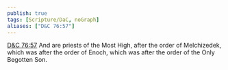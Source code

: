 ```yaml
---
publish: true
tags: [Scripture/DaC, noGraph]
aliases: ["D&C 76:57"]
---
```

[D&C 76:57](https://churchofjesuschrist.org/study/scriptures/dc-testament/dc/76?lang=eng&id=p57#p57) And are priests of the Most High, after the order of Melchizedek, which was after the order of Enoch, which was after the order of the Only Begotten Son.
